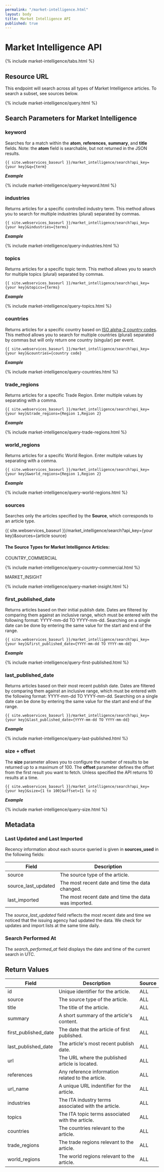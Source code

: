 ```yaml
---
permalink: "/market-intelligence.html"
layout: body
title: Market Intelligence API
published: true
---
```


# Market Intelligence API

{% include market-intelligence/tabs.html %}

## Resource URL

This endpoint will search across all types of Market Intelligence articles.  To search a subset, see sources below.

{% include market-intelligence/query.html %}

## Search Parameters for Market Intelligence

### keyword

Searches for a match within the **atom**, **references**, **summary**, and **title** fields.  Note:  the **atom** field is searchable, but not returned in the JSON results.

    {{ site.webservices_baseurl }}/market_intelligence/search?api_key={your key}&q={term}

**_Example_**

{% include market-intelligence/query-keyword.html %}

### industries

Returns articles for a specific controlled industry term. This method allows you to search for multiple industries (plural) separated by commas.

    {{ site.webservices_baseurl }}/market_intelligence/search?api_key={your key}&industries={terms}

**_Example_**

{% include market-intelligence/query-industries.html %}

### topics

Returns articles for a specific topic term. This method allows you to search for multiple topics (plural) separated by commas.

    {{ site.webservices_baseurl }}/market_intelligence/search?api_key={your key}&topics={terms}

**_Example_**

{% include market-intelligence/query-topics.html %}

### countries

Returns articles for a specific country based on [ISO alpha-2 country codes](http://www.iso.org/iso/home/standards/country_codes/country_names_and_code_elements.htm). This method allows you to search for multiple countries (plural) separated by commas but will only return one country (singular) per event.

    {{ site.webservices_baseurl }}/market_intelligence/search?api_key={your key}&countries={country code}

**_Example_**

{% include market-intelligence/query-countries.html %}

### trade_regions

Returns articles for a specific Trade Region.  Enter multiple values by separating with a comma.

    {{ site.webservices_baseurl }}/market_intelligence/search?api_key={your key}&trade_regions={Region 1,Region 2}

**_Example_**

{% include market-intelligence/query-trade-regions.html %}

### world_regions

Returns articles for a specific World Region.  Enter multiple values by separating with a comma.

    {{ site.webservices_baseurl }}/market_intelligence/search?api_key={your key}&world_regions={Region 1,Region 2}

**_Example_**

{% include market-intelligence/query-world-regions.html %}

### sources

Searches only the articles specified by the **Source**, which corresponds to an article type.

   {{ site.webservices_baseurl }}/market_intelligence/search?api_key={your key}&sources={article source}

#### The Source Types for Market Intelligence Articles:

COUNTRY_COMMERCIAL

{% include market-intelligence/query-country-commercial.html %}

MARKET_INSIGHT

{% include market-intelligence/query-market-insight.html %}


### first_published_date

Returns articles based on their initial publish date.  Dates are filtered by comparing them against an inclusive range, which must be entered with the following format:  YYYY-mm-dd TO YYYY-mm-dd.  Searching on a single date can be done by entering the same value for the start and end of the range.


    {{ site.webservices_baseurl }}/market_intelligence/search?api_key={your key}&first_published_date={YYYY-mm-dd TO YYYY-mm-dd}

**_Example_**

{% include market-intelligence/query-first-published.html %}

### last_published_date

Returns articles based on their most recent publish date.  Dates are filtered by comparing them against an inclusive range, which must be entered with the following format:  YYYY-mm-dd TO YYYY-mm-dd.  Searching on a single date can be done by entering the same value for the start and end of the range.


    {{ site.webservices_baseurl }}/market_intelligence/search?api_key={your key}&last_published_date={YYYY-mm-dd TO YYYY-mm-dd}

**_Example_**

{% include market-intelligence/query-last-published.html %}

### size + offset

The **size** parameter allows you to configure the number of results to be returned up to a maximum of 100. The **offset** parameter defines the offset from the first result you want to fetch. Unless specified the API returns 10 results at a time.

    {{ site.webservices_baseurl }}/market_intelligence/search?api_key={your key}&size={1 to 100}&offset={1 to n}

**_Example_**

{% include market-intelligence/query-size.html %}

## Metadata

### Last Updated and Last Imported

Recency information about each source queried is given in **sources_used** in the following fields:

| Field | Description |
| ------| -------------|
| source | The source type of the article. |
| source_last_updated | The most recent date and time the data changed. |
| last_imported | The most recent date and time the data was imported. |

The *source_last_updated* field reflects the most recent date and time we noticed that the issuing agency had updated the data. We check for updates and import lists at the same time daily.

### Search Performed At

The *search_performed_at* field displays the date and time of the current search in UTC.


## Return Values


| Field                 | Description                                         | Source             |
| ------------------    | ---------------------------------------             | ------------------ |
| id                    | Unique identifier for the article.                  | ALL   |
| source                | The source type of the article.                     | ALL  |
| title                 | The title of the article.                           | ALL  |
| summary               | A short summary of the article's content.           | ALL |
| first_published_date  | The date that the article of first published.       | ALL  |
| last_published_date   | The article's most recent publish date.             | ALL  |
| url          |          The URL where the published article is located.                                              | ALL  |
| references           |  Any reference information related to the article.                                               | ALL  |
| url_name              | A unique URL indentifier for the article.           | ALL  |
| industries            | The ITA industry terms associated with the article. | ALL  |
| topics                | The ITA topic terms associated with the article.    | ALL  |
| countries             | The countries relevant to the article.              | ALL  |
| trade_regions         | The trade regions relevant to the article.           | ALL  |
| world_regions         | The world regions relevant to the article.          | ALL |
